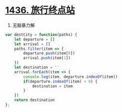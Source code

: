 # [1436. 旅行终点站](https://leetcode-cn.com/problems/destination-city/)

1. 无脑暴力解

```js
var destCity = function(paths) {
    let departure = []
    let arrival = []
    paths.filter(item => {
        departure.push(item[0])
        arrival.push(item[1])
    })
    let destination = ''
    arrival.forEach(item => {
        console.log(item, departure.indexOf(item))
        if(departure.indexOf(item) < 0) {
            destination = item
        }
    })
    return destination
};
```



